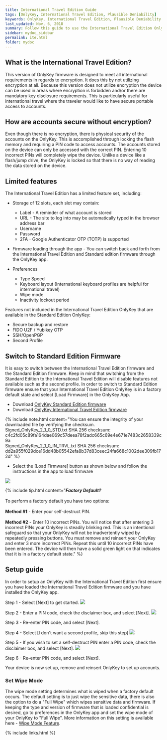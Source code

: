 ```yaml
---
title: International Travel Edition Guide
tags: [OnlyKey, International Travel Edition, Plausible Deniability]
keywords: OnlyKey, International Travel Edition, Plausible Deniability
last_updated: Nov, 6, 2018
summary: Follow this guide to use the International Travel Edition OnlyKey
sidebar: mydoc_sidebar
permalink: ite.html
folder: mydoc
---
```


## What is the International Travel Edition?

This version of OnlyKey firmware is designed to meet all international requirements in regards to encryption. It does this by not utilizing encryption at all. Because this version does not utilize encryption the device can be used in areas where encryption is forbidden and/or there are mandatory key disclosure requirements. This is particularly useful for international travel where the traveler would like to have secure portable access to accounts.

## How are accounts secure without encryption?

Even though there is no encryption, there is physical security of the accounts on the OnlyKey. This is accomplished through locking the flash memory and requiring a PIN code to access accounts. The accounts stored on the device can only be accessed with the correct PIN. Entering 10 incorrect PINs will completely wipe the device. Unlike a device like a flash/jump drive, the OnlyKey is locked so that there is no way of reading the data stored on the device.

## Limited features

The International Travel Edition has a limited feature set, including:

- Storage of 12 slots, each slot may contain:
  - Label - A reminder of what account is stored
  - URL - The site to log into may be automatically typed in the browser address bar
  - Username
  - Password
  - 2FA - Google Authenticator OTP (TOTP) is supported

- Firmware loading through the app - You can switch back and forth from the International Travel Edition and Standard edition firmware through the OnlyKey app.

- Preferences
  - Type Speed
  - Keyboard layout (International keyboard profiles are helpful for international travel)
  - Wipe mode
  - Inactivity lockout period

Features not included in the International Travel Edition OnlyKey that are available in the Standard Edition OnlyKey:
- Secure backup and restore
- FIDO U2F / Yubikey OTP
- SSH/OpenPGP
- Second Profile

## Switch to Standard Edition Firmware

It is easy to switch between the International Travel Edition firmware and the Standard Edition firmware. Keep in mind that switching from the Standard Edition to the International Travel Edition will disable features not available such as the second profile. In order to switch to Standard Edition firmware ensure that your International Travel Edition OnlyKey is in a factory default state and select [Load Firmware] in the OnlyKey App.

- Download <a href="Signed_OnlyKey_2_1_0_STD.txt" target="_blank" download="Signed_OnlyKey_2_1_0_STD.txt">OnlyKey Standard Edition firmware</a>
- Download <a href="Signed_OnlyKey_2_1_0_IN_TRVL.txt" target="_blank" download="Signed_OnlyKey_2_1_0_IN_TRVL.txt">OnlyKey International Travel Edition firmware</a>

{% include note.html content="You can ensure the integrity of your downloaded file by verifying the checksum. <br>Signed_OnlyKey_2_1_0_STD.txt SHA 256 checksum:<br>
c4c2fd05c89fa164dae069c57deea78f2adc665c69e4e671e7483c2658339c9a<br>Signed_OnlyKey_2_1_0_IN_TRVL.txt SHA 256 checksum:<br>
dd2a955f029dce16dd48b05542efa8b37d83ceec24fa668c1002dee309fb172d" %}

- Select the [Load Firmware] button as shown below and follow the instructions in the app to load firmware

![](https://raw.githubusercontent.com/trustcrypto/trustcrypto.github.io/pages/images/ite6.png)

{% include tip.html content="***Factory Default?***<br><br>
To perform a factory default you have two options:
<br>
<br>
**Method #1** - Enter your self-destruct PIN.
<br>
<br>
**Method #2** - Enter 10 incorrect PINs. You will notice that after entering 3 incorrect PINs your OnlyKey is steadily blinking red. This is an intentional safeguard so that your OnlyKey will not be inadvertently wiped by repeatedly pressing buttons. You must remove and reinsert your OnlyKey and enter 3 more incorrect PINs. Repeat this until 10 incorrect PINs have been entered. The device will then have a solid green light on that indicates that it is in a factory default state." %}

## Setup guide

In order to setup an OnlyKey with the International Travel Edition first ensure you have loaded the International Travel Edition firmware and you have installed the OnlyKey app.

Step 1 - Select [Next] to get started.
![](https://raw.githubusercontent.com/trustcrypto/trustcrypto.github.io/pages/images/ite1.png)

Step 2 - Enter a PIN code, check the disclaimer box, and select [Next].
![](https://raw.githubusercontent.com/trustcrypto/trustcrypto.github.io/pages/images/ite2.png)

Step 3 - Re-enter PIN code, and select [Next].

Step 4 - Select [I don't want a second profile, skip this step]
![](https://raw.githubusercontent.com/trustcrypto/trustcrypto.github.io/pages/images/ite4.png)

Step 5 - If you wish to set a self-destruct PIN enter a PIN code, check the disclaimer box, and select [Next].
![](https://raw.githubusercontent.com/trustcrypto/trustcrypto.github.io/pages/images/ite5.png)

Step 6 - Re-enter PIN code, and select [Next].

Your device is now set up, remove and reinsert OnlyKey to set up accounts.

### Set Wipe Mode

The wipe mode setting determines what is wiped when a factory default occurs. The default setting is to just wipe the sensitive data, there is also the option to do a "Full Wipe" which wipes sensitive data and firmware. If keeping the type and version of firmware that is loaded confidential is desired, go to preferences in the OnlyKey app and set the wipe mode of your OnlyKey to "Full Wipe". More information on this setting is available here - [Wipe Mode Feature](https://docs.crp.to/usersguide.html#configurable-wipe-mode).

{% include links.html %}
